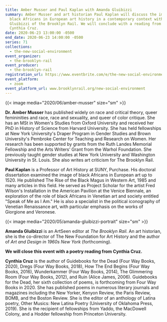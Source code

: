 ```yaml
---
title: Amber Musser and Paul Kaplan with Amanda Gluibizzi
summary: Amber Musser and art historian Paul Kaplan will discuss the image of
  black Africans in European art history in a contemporary context with Amanda
  Gluibizzi of the Brooklyn Rail. We will conclude with a reading from poet
  Cynthia Cruz.
date: 2020-06-23 13:00:00 -0500
end_date: 2020-06-23 14:00:00 -0500
series: 71
collections:
  - the-new-social-environment
event_organizer:
  - the-brooklyn-rail
event_producer:
  - the-brooklyn-rail
registration_url: https://www.eventbrite.com/e/the-new-social-environment-71-amber-musser-and-paul-kaplan-tickets-110219467394
event_platform:
  - zoom
event_platform_url: www.brooklynrail.org/new-social-environment
---
```

{{< image media="2020/06/amber-musser" size="sm" >}}

**Dr. Amber Musser** has published widely on race and critical theory, queer femininities and race, race and sexuality, and queer of color critique. She has an MSt in Women's Studies from Oxford University and received her PhD in History of Science from Harvard University. She has held fellowships at New York University's Draper Program in Gender Studies and Brown University's Pembroke Center for Teaching and Research on Women. Her research has been supported by grants from the Ruth Landes Memorial Fellowship and the Arts Writers’ Grant from the Warhol Foundation. She previously taught gender studies at New York University and Washington University in St. Louis. She also writes art criticism for The Brooklyn Rail.

**Paul Kaplan** is a Professor of Art History at SUNY, Purchase. His doctoral dissertation examined the image of black Africans in European art up to 1520. He published The Rise of the Black Magus in Western Art, 1985 and many articles in this field. He served as Project Scholar for the artist Fred Wilson's Installation in the American Pavilion at the Venice Biennale, an exploration of the role of black Africans in Venetian art and society entitled "Speak of Me as I Am." He is also a specialist in the political iconography of Venetian Renaissance art, with particular emphasis on the works of Giorgione and Veronese.

{{< image media="2020/05/amanda-gluibizzi-portrait" size="sm" >}}

**Amanda Gluibizzi** is an ArtSeen editor at *The Brooklyn Rail.* An art historian, she is the co-director of The New Foundation for Art History and the author of *Art and Design in 1960s New York* (forthcoming).

**We will close this event with a poetry reading from Cynthia Cruz.** 

**Cynthia Cruz** is the author of Guidebooks for the Dead (Four Way Books, 2020), Dregs (Four Way Books, 2018), How The End Begins (Four Way Books, 2016), Wunderkammer (Four Way Books, 2014), The Glimmering Room (Four Way Books, 2012), and Ruin (Alice James, 2006). Guidebooks for the Dead, her sixth collection of poems, is forthcoming from Four Way Books in 2020. She has published poems in numerous literary journals and magazines including the New Yorker, Kenyon Review, the Paris Review, BOMB, and the Boston Review. She is the editor of an anthology of Latina poetry, Other Musics: New Latina Poetry (University of Oklahoma Press, 2019). She is the recipient of fellowships from Yaddo, the MacDowell Colony, and a Hodder fellowship from Princeton University.